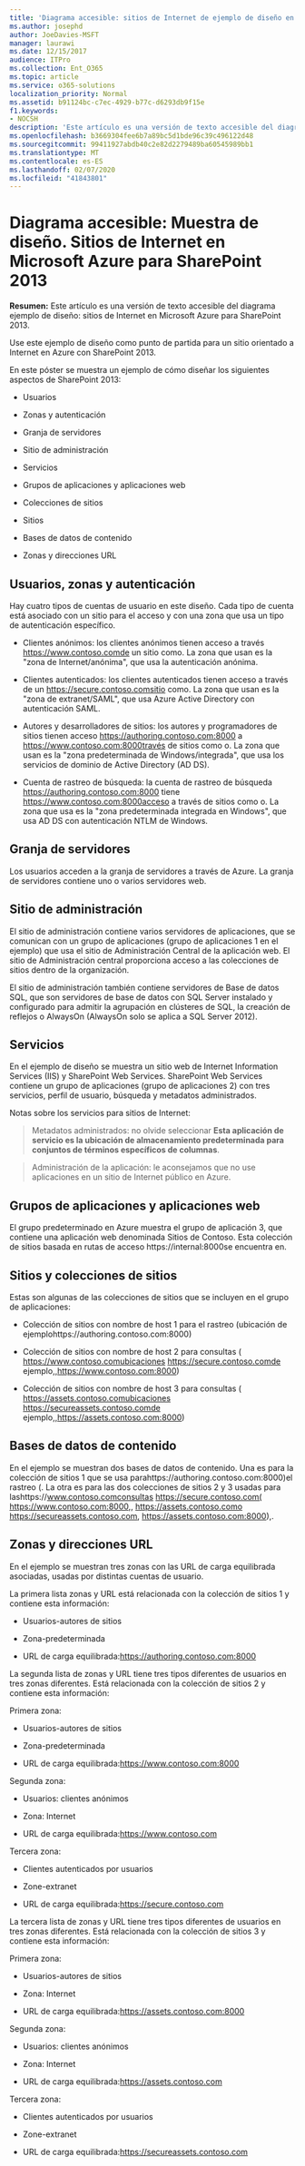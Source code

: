```yaml
---
title: 'Diagrama accesible: sitios de Internet de ejemplo de diseño en Microsoft Azure para SharePoint 2013'
ms.author: josephd
author: JoeDavies-MSFT
manager: laurawi
ms.date: 12/15/2017
audience: ITPro
ms.collection: Ent_O365
ms.topic: article
ms.service: o365-solutions
localization_priority: Normal
ms.assetid: b91124bc-c7ec-4929-b77c-d6293db9f15e
f1.keywords:
- NOCSH
description: 'Este artículo es una versión de texto accesible del diagrama Ejemplo de diseño: Sitios de Internet en Microsoft Azure con SharePoint Server 2013.'
ms.openlocfilehash: b3669304fee6b7a89bc5d1bde96c39c496122d48
ms.sourcegitcommit: 99411927abdb40c2e82d2279489ba60545989bb1
ms.translationtype: MT
ms.contentlocale: es-ES
ms.lasthandoff: 02/07/2020
ms.locfileid: "41843801"
---
```

# <a name="accessible-diagram---design-sample-internet-sites-in-microsoft-azure-for-sharepoint-2013"></a>Diagrama accesible: Muestra de diseño. Sitios de Internet en Microsoft Azure para SharePoint 2013

**Resumen:** Este artículo es una versión de texto accesible del diagrama ejemplo de diseño: sitios de Internet en Microsoft Azure para SharePoint 2013.
  
Use este ejemplo de diseño como punto de partida para un sitio orientado a Internet en Azure con SharePoint 2013.
  
En este póster se muestra un ejemplo de cómo diseñar los siguientes aspectos de SharePoint 2013:
  
- Usuarios
    
- Zonas y autenticación
    
- Granja de servidores
    
- Sitio de administración
    
- Servicios
    
- Grupos de aplicaciones y aplicaciones web
    
- Colecciones de sitios
    
- Sitios
    
- Bases de datos de contenido
    
- Zonas y direcciones URL
    
## <a name="users-zones-and-authentication"></a>Usuarios, zonas y autenticación

Hay cuatro tipos de cuentas de usuario en este diseño. Cada tipo de cuenta está asociado con un sitio para el acceso y con una zona que usa un tipo de autenticación específico.  
  
- Clientes anónimos: los clientes anónimos tienen acceso a través https://www.contoso.comde un sitio como. La zona que usan es la "zona de Internet/anónima", que usa la autenticación anónima.
    
- Clientes autenticados: los clientes autenticados tienen acceso a través de un https://secure.contoso.comsitio como. La zona que usan es la "zona de extranet/SAML", que usa Azure Active Directory con autenticación SAML.
    
- Autores y desarrolladores de sitios: los autores y programadores de sitios tienen acceso https://authoring.contoso.com:8000 a https://www.contoso.com:8000través de sitios como o. La zona que usan es la "zona predeterminada de Windows/integrada", que usa los servicios de dominio de Active Directory (AD DS).
    
- Cuenta de rastreo de búsqueda: la cuenta de rastreo de búsqueda https://authoring.contoso.com:8000 tiene https://www.contoso.com:8000acceso a través de sitios como o. La zona que usa es la "zona predeterminada integrada en Windows", que usa AD DS con autenticación NTLM de Windows.
    
## <a name="server-farm"></a>Granja de servidores

Los usuarios acceden a la granja de servidores a través de Azure. La granja de servidores contiene uno o varios servidores web.
  
## <a name="administration-site"></a>Sitio de administración

El sitio de administración contiene varios servidores de aplicaciones, que se comunican con un grupo de aplicaciones (grupo de aplicaciones 1 en el ejemplo) que usa el sitio de Administración Central de la aplicación web. El sitio de Administración central proporciona acceso a las colecciones de sitios dentro de la organización.
  
El sitio de administración también contiene servidores de Base de datos SQL, que son servidores de base de datos con SQL Server instalado y configurado para admitir la agrupación en clústeres de SQL, la creación de reflejos o AlwaysOn (AlwaysOn solo se aplica a SQL Server 2012).
  
## <a name="services"></a>Servicios

En el ejemplo de diseño se muestra un sitio web de Internet Information Services (IIS) y SharePoint Web Services. SharePoint Web Services contiene un grupo de aplicaciones (grupo de aplicaciones 2) con tres servicios, perfil de usuario, búsqueda y metadatos administrados.
  
Notas sobre los servicios para sitios de Internet:
  
> Metadatos administrados: no olvide seleccionar **Esta aplicación de servicio es la ubicación de almacenamiento predeterminada para conjuntos de términos específicos de columnas**.
    
> Administración de la aplicación: le aconsejamos que no use aplicaciones en un sitio de Internet público en Azure.
    
## <a name="application-pools-and-web-applications"></a>Grupos de aplicaciones y aplicaciones web

El grupo predeterminado en Azure muestra el grupo de aplicación 3, que contiene una aplicación web denominada Sitios de Contoso. Esta colección de sitios basada en rutas de acceso https://internal:8000se encuentra en.
  
## <a name="site-collections-and-sites"></a>Sitios y colecciones de sitios

Estas son algunas de las colecciones de sitios que se incluyen en el grupo de aplicaciones:
  
- Colección de sitios con nombre de host 1 para el rastreo (ubicación de ejemplohttps://authoring.contoso.com:8000)
    
- Colección de sitios con nombre de host 2 para consultas ( https://www.contoso.comubicaciones https://secure.contoso.comde ejemplo,,https://www.contoso.com:8000)
    
- Colección de sitios con nombre de host 3 para consultas ( https://assets.contoso.comubicaciones https://secureassets.contoso.comde ejemplo,,https://assets.contoso.com:8000)
    
## <a name="content-databases"></a>Bases de datos de contenido

En el ejemplo se muestran dos bases de datos de contenido. Una es para la colección de sitios 1 que se usa parahttps://authoring.contoso.com:8000)el rastreo (. La otra es para las dos colecciones de sitios 2 y 3 usadas para lashttps://www.contoso.comconsultas https://secure.contoso.com( https://www.contoso.com:8000,, https://assets.contoso.como https://secureassets.contoso.com, https://assets.contoso.com:8000),.
  
## <a name="zones-and-urls"></a>Zonas y direcciones URL

En el ejemplo se muestran tres zonas con las URL de carga equilibrada asociadas, usadas por distintas cuentas de usuario.  
  
La primera lista zonas y URL está relacionada con la colección de sitios 1 y contiene esta información:
  
- Usuarios-autores de sitios
    
- Zona-predeterminada
    
- URL de carga equilibrada:https://authoring.contoso.com:8000
    
La segunda lista de zonas y URL tiene tres tipos diferentes de usuarios en tres zonas diferentes. Está relacionada con la colección de sitios 2 y contiene esta información:
  
Primera zona:
  
- Usuarios-autores de sitios
    
- Zona-predeterminada
    
- URL de carga equilibrada:https://www.contoso.com:8000
    
Segunda zona:
  
- Usuarios: clientes anónimos
    
- Zona: Internet
    
- URL de carga equilibrada:https://www.contoso.com
    
Tercera zona:
  
- Clientes autenticados por usuarios
    
- Zone-extranet
    
- URL de carga equilibrada:https://secure.contoso.com
    
La tercera lista de zonas y URL tiene tres tipos diferentes de usuarios en tres zonas diferentes. Está relacionada con la colección de sitios 3 y contiene esta información:
  
Primera zona:
  
- Usuarios-autores de sitios
    
- Zona: Internet
    
- URL de carga equilibrada:https://assets.contoso.com:8000
    
Segunda zona:
  
- Usuarios: clientes anónimos
    
- Zona: Internet
    
- URL de carga equilibrada:https://assets.contoso.com
    
Tercera zona:
  
- Clientes autenticados por usuarios
    
- Zone-extranet
    
- URL de carga equilibrada:https://secureassets.contoso.com
    


